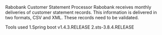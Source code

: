 Rabobank Customer Statement Processor
Rabobank receives monthly deliveries of customer statement records. This information is delivered in two formats, CSV and XML. These records need to be validated.

Tools used
1.Spring boot v1.4.3.RELEASE
2.sts-3.8.4.RELEASE